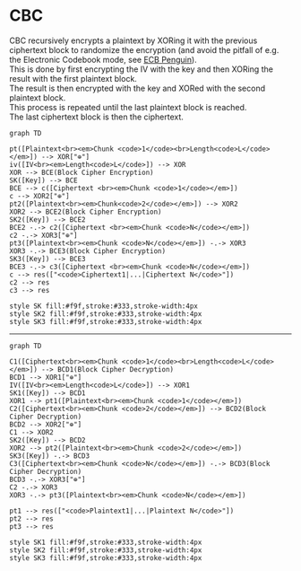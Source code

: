 # CBC

CBC recursively encrypts a plaintext by XORing it with the previous ciphertext block to randomize the encryption (and avoid the pitfall of e.g. the Electronic Codebook mode, see [ECB Penguin](https://words.filippo.io/the-ecb-penguin/)).\
This is done by first encrypting the IV with the key and then XORing the result with the first plaintext block.\
The result is then encrypted with the key and XORed with the second plaintext block.\
This process is repeated until the last plaintext block is reached.\
The last ciphertext block is then the ciphertext.

```mermaid
graph TD

pt([Plaintext<br><em>Chunk <code>1</code><br>Length<code>L</code></em>]) --> XOR["⊕"]
iv([IV<br><em>Length<code>L</code>]) --> XOR
XOR --> BCE(Block Cipher Encryption)
SK([Key]) --> BCE
BCE --> c([Ciphertext <br><em>Chunk <code>1</code></em>])
c --> XOR2["⊕"]
pt2([Plaintext<br><em>Chunk<code>2</code></em>]) --> XOR2
XOR2 --> BCE2(Block Cipher Encryption)
SK2([Key]) --> BCE2
BCE2 -.-> c2([Ciphertext <br><em>Chunk <code>N</code></em>])
c2 -.-> XOR3["⊕"]
pt3([Plaintext<br><em>Chunk <code>N</code></em>]) -.-> XOR3
XOR3 -.-> BCE3(Block Cipher Encryption)
SK3([Key]) --> BCE3
BCE3 -.-> c3([Ciphertext <br><em>Chunk <code>N</code></em>])
c --> res(["<code>Ciphertext1|...|Ciphertext N</code>"])
c2 --> res
c3 --> res

style SK fill:#f9f,stroke:#333,stroke-width:4px
style SK2 fill:#f9f,stroke:#333,stroke-width:4px
style SK3 fill:#f9f,stroke:#333,stroke-width:4px
```

---

```mermaid
graph TD

C1([Ciphertext<br><em>Chunk <code>1</code><br>Length<code>L</code></em>]) --> BCD1(Block Cipher Decryption)
BCD1 --> XOR1["⊕"]
IV([IV<br><em>Length<code>L</code>]) --> XOR1
SK1([Key]) --> BCD1
XOR1 --> pt1([Plaintext<br><em>Chunk <code>1</code></em>])
C2([Ciphertext<br><em>Chunk <code>2</code></em>]) --> BCD2(Block Cipher Decryption)
BCD2 --> XOR2["⊕"]
C1 --> XOR2
SK2([Key]) --> BCD2
XOR2 --> pt2([Plaintext<br><em>Chunk <code>2</code></em>])
SK3([Key]) -.-> BCD3
C3([Ciphertext<br><em>Chunk <code>N</code></em>]) -.-> BCD3(Block Cipher Decryption)
BCD3 -.-> XOR3["⊕"]
C2 -.-> XOR3
XOR3 -.-> pt3([Plaintext<br><em>Chunk <code>N</code></em>])

pt1 --> res(["<code>Plaintext1|...|Plaintext N</code>"])
pt2 --> res
pt3 --> res

style SK1 fill:#f9f,stroke:#333,stroke-width:4px
style SK2 fill:#f9f,stroke:#333,stroke-width:4px
style SK3 fill:#f9f,stroke:#333,stroke-width:4px
```
